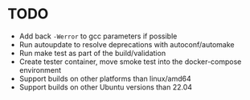 # TODO

- Add back `-Werror` to gcc parameters if possible
- Run autoupdate to resolve deprecations with autoconf/automake
- Run make test as part of the build/validation
- Create tester container, move smoke test into the docker-compose environment
- Support builds on other platforms than linux/amd64
- Support builds on other Ubuntu versions than 22.04
